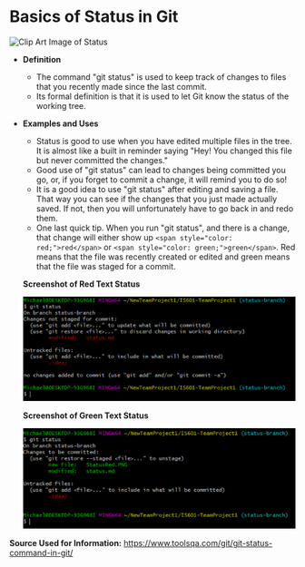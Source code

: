 # Basics of Status in Git

![Clip Art Image of Status](https://www.google.com/url?sa=i&url=https%3A%2F%2Facompiler.com%2Fgit-commands%2F&psig=AOvVaw2I5qzF8QHV2uPIu7DN8zSe&ust=1600193278992000&source=images&cd=vfe&ved=0CAIQjRxqFwoTCICw3dae6esCFQAAAAAdAAAAABAD)

* **Definition**

    * The command "git status" is used to keep track of changes to files that you recently made since the last commit.
    * Its formal definition is that it is used to let Git know the status of the working tree.

* **Examples and Uses**

    * Status is good to use when you have edited multiple files in the tree. It is almost like a built in reminder saying "Hey! You changed this file but never committed the changes."
    * Good use of "git status" can lead to changes being committed you go, or, if you forget to commit a change, it will remind you to do so!
    * It is a good idea to use "git status" after editing and saving a file. That way you can see if the changes that you just made actually saved. If not, then you will unfortunately have to go back in and redo them.
    * One last quick tip. When you run "git status", and there is a change, that change will either show up ```<span style="color: red;">red</span>``` or ```<span style="color: green;">green</span>```. Red means that the file was recently created or edited and green means that the file was staged for a commit.
    
    **Screenshot of Red Text Status**

    ![Image of Red Status](/StatusRed.PNG)

    **Screenshot of Green Text Status**

    ![Image of Green Status](/StatusGreen.PNG)
    
**Source Used for Information:** https://www.toolsqa.com/git/git-status-command-in-git/